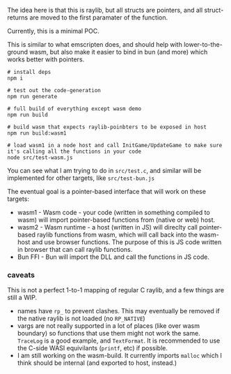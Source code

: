The idea here is that this is raylib, but all structs are pointers, and all struct-returns are moved to the first paramater of the function.

Currently, this is a minimal POC.

This is similar to what emscripten does, and should help with lower-to-the-ground wasm, but also make it easier to bind in bun (and more) which works better with pointers.

```
# install deps
npm i

# test out the code-generation
npm run generate

# full build of everything except wasm demo
npm run build

# build wasm that expects raylib-poinbters to be exposed in host
npm run build:wasm1

# load wasm1 in a node host and call InitGame/UpdateGame to make sure it's calling all the functions in your code
node src/test-wasm.js
```

You can see what I am trying to do in `src/test.c`, and similar will be implemented for other targets, like `src/test-bun.js`


The eventual goal is a pointer-based interface that will work on these targets:

- wasm1 - Wasm code - your code (written in something compiled to wasm) will import pointer-based functions from (native or web) host.
- wasm2 - Wasm runtime - a host (written in JS) will direclty call pointer-based raylib functions from wasm, which will call back into the wasm-host and use browser functions. The purpose of this is JS code written in browser that can call raylib functions.
- Bun FFI - Bun will import the DLL and call the functions in JS code.


### caveats

This is not a perfect 1-to-1 mapping of regular C raylib, and a few things are still a WIP.

- names have `rp_` to prevent clashes. This may eventually be removed if the native raylib is not loaded (no `RP_NATIVE`)
- vargs are not really supported in a lot of places (like over wasm boundary) so functions that use them might not work the same. `TraceLog` is a good example, and `TextFormat`. It is recommended to use the C-side WASI equivilants (`printf`, etc) if possible.
- I am still working on the wasm-build. It currently imports `malloc` which I think should be internal (and exported to host, instead.)